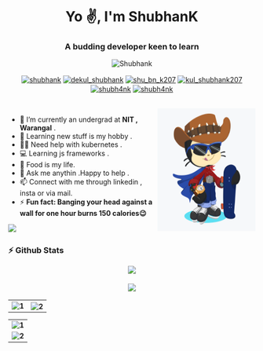 
<h1 align="center">Yo ✌️, I'm ShubhanK</h1>
<h3 align="center">A budding developer keen to learn</h3>
<p align="center"> <img src="https://komarev.com/ghpvc/?username=5h0bh4nk&label=Profile%20views&color=0e75b6&style=flat" alt="Shubhank" /> </p>

<p align="center">
<a href="https://www.facebook.com/shubhank.kulshreshtha/" target="blank"><img align="center" src="https://raw.githubusercontent.com/rahuldkjain/github-profile-readme-generator/master/src/images/icons/Social/facebook.svg" alt="shubhank" height="30" width="40" /></a>
<a href="https://instagram.com/dekul_shubhank" target="blank"><img align="center" src="https://raw.githubusercontent.com/rahuldkjain/github-profile-readme-generator/master/src/images/icons/Social/instagram.svg" alt="dekul_shubhank" height="30" width="40" /></a>
<a href="https://www.codechef.com/users/shu_bn_k207" target="blank"><img align="center" src="https://cdn.jsdelivr.net/npm/simple-icons@3.1.0/icons/codechef.svg" alt="shu_bn_k207" height="30" width="40" /></a>
<a href="https://www.hackerrank.com/kul_shubhank207" target="blank"><img align="center" src="https://raw.githubusercontent.com/rahuldkjain/github-profile-readme-generator/master/src/images/icons/Social/hackerrank.svg" alt="kul_shubhank207" height="30" width="40" /></a>
<a href="https://codeforces.com/profile/shubh4nk" target="blank"><img align="center" src="https://cdn.jsdelivr.net/npm/simple-icons@3.0.1/icons/codeforces.svg" alt="shubh4nk" height="30" width="40" /></a>
<a href="https://www.leetcode.com/shubh4nk" target="blank"><img align="center" src="https://raw.githubusercontent.com/rahuldkjain/github-profile-readme-generator/master/src/images/icons/Social/leet-code.svg" alt="shubh4nk" height="30" width="40" /></a>
</p>
<br/>
<!-- 
<h2 align="center">My work is mostly realted to Cyber-Security and Web-Development</h2>
<h2 align="center"> 👨‍💻  Check out my repos to view some of my work   👨‍💻</h2> -->
<!-- <p align="center">
  <img width="460" height="300" src="https://github-readme-stats.vercel.app/api?username=5h0bh4nk&show_icons=true&count_private=true" alt="ShubhanK" ">
</p>

<p align = "center">
  <img src = "https://github-readme-streak-stats.herokuapp.com/?user=5h0bh4nk">
</p>
<br>
 -->
<img align="right" height="250px" width="200px" alt="shubhank octocat" src="octocat.png" >

- 🌱 I’m currently an undergrad at <b>NIT , Warangal</b> .<br>
- 📖 Learning new stuff is my hobby .<br>
- 👨‍💻 Need help with kubernetes .<br>
- 💻 Learning js frameworks .<br>
- 🍔 Food is my life.<br>
- 💬 Ask me anythin .Happy to help .<br>
- 📫 Connect with me through linkedin , insta or via mail.<br>
- ⚡ <b>Fun fact: Banging your head against a wall for one hour burns 150 calories😉
                                                                                        
                                                                                        
![](https://hit.yhype.me/github/profile?user_id=62099471)
                                                                                        
                                                                                        
                                                                                        
### ⚡ Github Stats
 <p align="center">
<img src="https://github-profile-trophy.vercel.app/?username=5h0bh4nk&theme=darkhub">
<br><br>
<img src="https://github-readme-streak-stats.herokuapp.com/?user=5h0bh4nk&theme=merko">
</p>
<table>
  <tr>
    <td><img src="https://github-readme-stats.vercel.app/api?username=5h0bh4nk&theme=radical&show_icons=true&include_all_commits=true&count_private=true"  display=block width=100% height=auto alt="1"></td>
    <td><img src="https://github-readme-stats.vercel.app/api/top-langs/?username=5h0bh4nk&theme=radical&layout=compact&hide=Jupyter%20Notebook&langs_count=8"  display=block height=190 align="center" alt="2"></td>
   </tr>
</table>

<table>
  <tr>
    <td><img src="https://github-profile-summary-cards.vercel.app/api/cards/profile-details?username=5h0bh4nk&theme=solarized_dark"  display=block width=100% height=auto alt="1"></td>
   </tr>
   <tr>
      <td><img src="https://activity-graph.herokuapp.com/graph?username=5h0bh4nk&bg_color=073642&color=859900&line=006400&point=35aea1&area=true" display=block width=100% height=auto alt="2"></td>
  </td>
  </tr>
</table>

